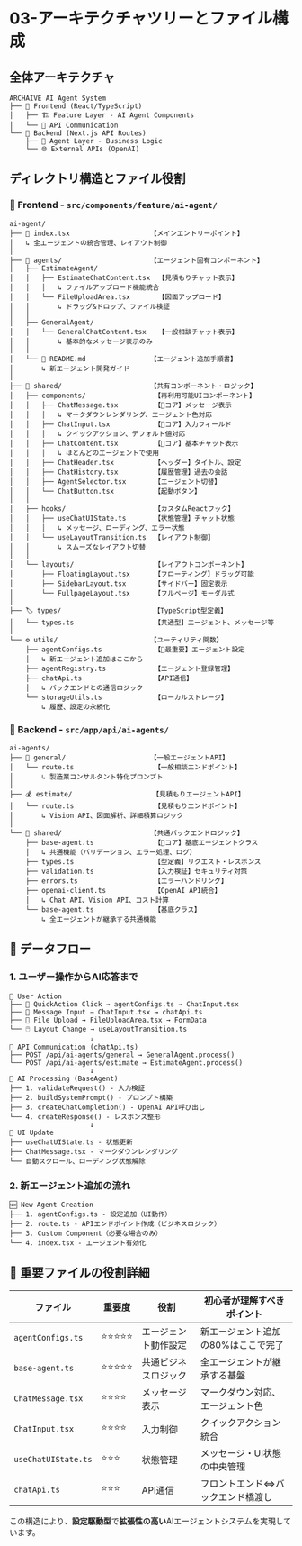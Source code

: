 # 03-アーキテクチャツリーとファイル構成

## 全体アーキテクチャ

```
ARCHAIVE AI Agent System
├── 🎯 Frontend (React/TypeScript)
│   ├── 🏗️ Feature Layer - AI Agent Components
│   └── 📡 API Communication
└── 🔧 Backend (Next.js API Routes)
    ├── 🤖 Agent Layer - Business Logic
    └── 🌐 External APIs (OpenAI)
```

## ディレクトリ構造とファイル役割

### 📁 Frontend - `src/components/feature/ai-agent/`

```
ai-agent/
├── 📄 index.tsx                    【メインエントリーポイント】
│   ↳ 全エージェントの統合管理、レイアウト制御
│
├── 🤖 agents/                      【エージェント固有コンポーネント】
│   ├── EstimateAgent/
│   │   ├── EstimateChatContent.tsx  【見積もりチャット表示】
│   │   │   ↳ ファイルアップロード機能統合
│   │   └── FileUploadArea.tsx       【図面アップロード】
│   │       ↳ ドラッグ&ドロップ、ファイル検証
│   │
│   ├── GeneralAgent/
│   │   └── GeneralChatContent.tsx   【一般相談チャット表示】
│   │       ↳ 基本的なメッセージ表示のみ
│   │
│   └── 📄 README.md                【エージェント追加手順書】
│       ↳ 新エージェント開発ガイド
│
├── 🔄 shared/                      【共有コンポーネント・ロジック】
│   ├── components/                 【再利用可能UIコンポーネント】
│   │   ├── ChatMessage.tsx         【💎コア】メッセージ表示
│   │   │   ↳ マークダウンレンダリング、エージェント色対応
│   │   ├── ChatInput.tsx           【💎コア】入力フィールド
│   │   │   ↳ クイックアクション、デフォルト値対応
│   │   ├── ChatContent.tsx         【💎コア】基本チャット表示
│   │   │   ↳ ほとんどのエージェントで使用
│   │   ├── ChatHeader.tsx          【ヘッダー】タイトル、設定
│   │   ├── ChatHistory.tsx         【履歴管理】過去の会話
│   │   ├── AgentSelector.tsx       【エージェント切替】
│   │   └── ChatButton.tsx          【起動ボタン】
│   │
│   ├── hooks/                      【カスタムReactフック】
│   │   ├── useChatUIState.ts       【状態管理】チャット状態
│   │   │   ↳ メッセージ、ローディング、エラー状態
│   │   └── useLayoutTransition.ts  【レイアウト制御】
│   │       ↳ スムーズなレイアウト切替
│   │
│   └── layouts/                    【レイアウトコンポーネント】
│       ├── FloatingLayout.tsx      【フローティング】ドラッグ可能
│       ├── SidebarLayout.tsx       【サイドバー】固定表示
│       └── FullpageLayout.tsx      【フルページ】モーダル式
│
├── 🏷️ types/                       【TypeScript型定義】
│   └── types.ts                    【共通型】エージェント、メッセージ等
│
└── ⚙️ utils/                       【ユーティリティ関数】
    ├── agentConfigs.ts             【💎最重要】エージェント設定
    │   ↳ 新エージェント追加はここから
    ├── agentRegistry.ts            【エージェント登録管理】
    ├── chatApi.ts                  【API通信】
    │   ↳ バックエンドとの通信ロジック
    └── storageUtils.ts             【ローカルストレージ】
        ↳ 履歴、設定の永続化
```

### 📁 Backend - `src/app/api/ai-agents/`

```
ai-agents/
├── 🎯 general/                     【一般エージェントAPI】
│   └── route.ts                    【一般相談エンドポイント】
│       ↳ 製造業コンサルタント特化プロンプト
│
├── 💰 estimate/                    【見積もりエージェントAPI】
│   └── route.ts                    【見積もりエンドポイント】
│       ↳ Vision API、図面解析、詳細積算ロジック
│
└── 🔧 shared/                      【共通バックエンドロジック】
    ├── base-agent.ts               【💎コア】基底エージェントクラス
    │   ↳ 共通機能（バリデーション、エラー処理、ログ）
    ├── types.ts                    【型定義】リクエスト・レスポンス
    ├── validation.ts               【入力検証】セキュリティ対策
    ├── errors.ts                   【エラーハンドリング】
    ├── openai-client.ts            【OpenAI API統合】
    │   ↳ Chat API、Vision API、コスト計算
    └── base-agent.ts               【基底クラス】
        ↳ 全エージェントが継承する共通機能
```

## 🔄 データフロー

### 1. ユーザー操作からAI応答まで

```
👤 User Action
├── 🔘 QuickAction Click → agentConfigs.ts → ChatInput.tsx
├── 💬 Message Input → ChatInput.tsx → chatApi.ts
├── 📎 File Upload → FileUploadArea.tsx → FormData
└── 🖱️ Layout Change → useLayoutTransition.ts
                    ↓
📡 API Communication (chatApi.ts)
├── POST /api/ai-agents/general → GeneralAgent.process()
└── POST /api/ai-agents/estimate → EstimateAgent.process()
                    ↓
🤖 AI Processing (BaseAgent)
├── 1. validateRequest() - 入力検証
├── 2. buildSystemPrompt() - プロンプト構築
├── 3. createChatCompletion() - OpenAI API呼び出し
└── 4. createResponse() - レスポンス整形
                    ↓
📱 UI Update
├── useChatUIState.ts - 状態更新
├── ChatMessage.tsx - マークダウンレンダリング
└── 自動スクロール、ローディング状態解除
```

### 2. 新エージェント追加の流れ

```
🆕 New Agent Creation
├── 1. agentConfigs.ts - 設定追加（UI動作）
├── 2. route.ts - APIエンドポイント作成（ビジネスロジック）
├── 3. Custom Component（必要な場合のみ）
└── 4. index.tsx - エージェント有効化
```

## 🎯 重要ファイルの役割詳細

| ファイル            | 重要度     | 役割                 | 初心者が理解すべきポイント          |
| ------------------- | ---------- | -------------------- | ----------------------------------- |
| `agentConfigs.ts`   | ⭐⭐⭐⭐⭐ | エージェント動作設定 | 新エージェント追加の80%はここで完了 |
| `base-agent.ts`     | ⭐⭐⭐⭐⭐ | 共通ビジネスロジック | 全エージェントが継承する基盤        |
| `ChatMessage.tsx`   | ⭐⭐⭐⭐   | メッセージ表示       | マークダウン対応、エージェント色    |
| `ChatInput.tsx`     | ⭐⭐⭐⭐   | 入力制御             | クイックアクション統合              |
| `useChatUIState.ts` | ⭐⭐⭐     | 状態管理             | メッセージ・UI状態の中央管理        |
| `chatApi.ts`        | ⭐⭐⭐     | API通信              | フロントエンド⇔バックエンド橋渡し   |

この構造により、**設定駆動型**で**拡張性の高い**AIエージェントシステムを実現しています。
